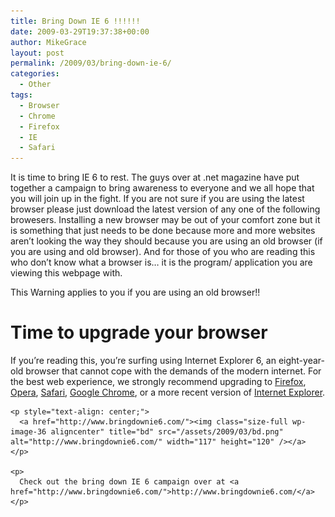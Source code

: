 ```yaml
---
title: Bring Down IE 6 !!!!!!
date: 2009-03-29T19:37:38+00:00
author: MikeGrace
layout: post
permalink: /2009/03/bring-down-ie-6/
categories:
  - Other
tags:
  - Browser
  - Chrome
  - Firefox
  - IE
  - Safari
---
```

It is time to bring IE 6 to rest. The guys over at .net magazine have put together a campaign to bring awareness to everyone and we all hope that you will join up in the fight. If you are not sure if you are using the latest browser please just download the latest version of any one of the following browesers. Installing a new browser may be out of your comfort zone but it is something that just needs to be done because more and more websites aren&#8217;t looking the way they should because you are using an old browser (if you are using and old browser). And for those of you who are reading this who don&#8217;t know what a browser is&#8230; it is the program/ application you are viewing this webpage with.

This Warning applies to you if you are using an old browser!!

<div id="ie6Warning">
  <h1>
    Time to upgrade your browser
  </h1>
  
  <p>
    If you&#8217;re reading this, you&#8217;re surfing using Internet Explorer 6, an eight-year-old browser that cannot cope with the demands of the modern internet. For the best web experience, we strongly recommend upgrading to <a href="http://www.getfirefox.com/">Firefox</a>, <a href="http://www.opera.com/">Opera</a>, <a href="http://www.apple.com/safari/">Safari</a>, <a href="http://www.google.com/chrome">Google Chrome</a>, or a more recent version of <a href="http://www.microsoft.com/windows/downloads/ie/getitnow.mspx">Internet Explorer</a>.</div> 
    
    <p style="text-align: center;">
      <a href="http://www.bringdownie6.com/"><img class="size-full wp-image-36 aligncenter" title="bd" src="/assets/2009/03/bd.png" alt="http://www.bringdownie6.com/" width="117" height="120" /></a>
    </p>
    
    <p>
      Check out the bring down IE 6 campaign over at <a href="http://www.bringdownie6.com/">http://www.bringdownie6.com/</a>
    </p>